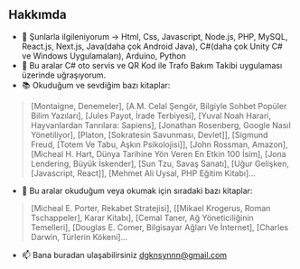 ## <h2 id="tr">Hakkımda</h2>
- 👀 Şunlarla ilgileniyorum -> Html, Css, Javascript, Node.js, PHP, MySQL, React.js, Next.js, Java(daha çok Android Java), C#(daha çok Unity C# ve Windows Uygulamaları), Arduino, Python
- 🌱 Bu aralar C# oto servis ve QR Kod ile Trafo Bakım Takibi uygulaması üzerinde uğraşıyorum.
- 📚 Okuduğum ve sevdiğim bazı kitaplar:
> [Montaigne, Denemeler], [A.M. Celal Şengör, Bilgiyle Sohbet Popüler Bilim Yazıları], [Jules Payot, İrade Terbiyesi], [Yuval Noah Harari, Hayvanlardan Tanrılara: Sapiens], [Jonathan Rosenberg, Google Nasıl Yönetiliyor], [Platon, [Sokratesin Savunması, Devlet]], [Sigmund Freud, [Totem Ve Tabu, Aşkın Psikolojisi]], [John Rossman, Amazon], [Micheal H. Hart, Dünya Tarihine Yön Veren En Etkin 100 İsim], [Jona Lendering, Büyük İskender], [Sun Tzu, Savaş Sanatı], [Uğur Gelişken, [Javascript, React]], [Mehmet Ali Uysal, PHP Eğitim Kitabı]...
- 📖 Bu aralar okuduğum veya okumak için sıradaki bazı kitaplar:
> [Micheal E. Porter, Rekabet Stratejisi], [[Mikael Krogerus, Roman Tschappeler], Karar Kitabı], [Cemal Taner, Ağ Yöneticiliğinin Temelleri], [Douglas E. Comer, Bilgisayar Ağları Ve İnternet], [Charles Darwin, Türlerin Kökeni]...
- 📫 Bana buradan ulaşabilirsiniz dgknsynnn@gmail.com
